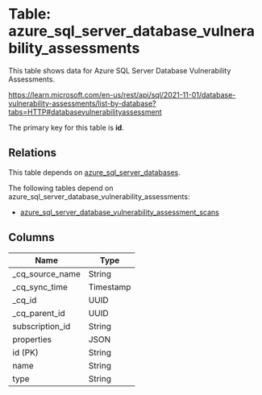 # Table: azure_sql_server_database_vulnerability_assessments

This table shows data for Azure SQL Server Database Vulnerability Assessments.

https://learn.microsoft.com/en-us/rest/api/sql/2021-11-01/database-vulnerability-assessments/list-by-database?tabs=HTTP#databasevulnerabilityassessment

The primary key for this table is **id**.

## Relations

This table depends on [azure_sql_server_databases](azure_sql_server_databases).

The following tables depend on azure_sql_server_database_vulnerability_assessments:
  - [azure_sql_server_database_vulnerability_assessment_scans](azure_sql_server_database_vulnerability_assessment_scans)

## Columns

| Name          | Type          |
| ------------- | ------------- |
|_cq_source_name|String|
|_cq_sync_time|Timestamp|
|_cq_id|UUID|
|_cq_parent_id|UUID|
|subscription_id|String|
|properties|JSON|
|id (PK)|String|
|name|String|
|type|String|